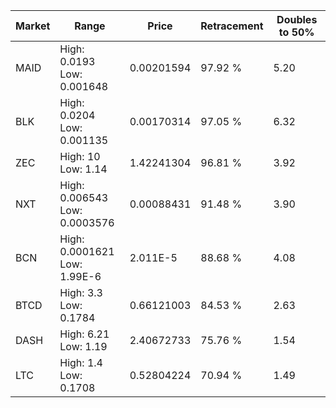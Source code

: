 | Market | Range | Price| Retracement | Doubles to 50% |
| --- | --- | --- | --- | --- |
| MAID | High: 0.0193<br />Low: 0.001648 | 0.00201594 | 97.92 % | 5.20 |
| BLK | High: 0.0204<br />Low: 0.001135 | 0.00170314 | 97.05 % | 6.32 |
| ZEC | High: 10<br />Low: 1.14 | 1.42241304 | 96.81 % | 3.92 |
| NXT | High: 0.006543<br />Low: 0.0003576 | 0.00088431 | 91.48 % | 3.90 |
| BCN | High: 0.0001621<br />Low: 1.99E-6 | 2.011E-5 | 88.68 % | 4.08 |
| BTCD | High: 3.3<br />Low: 0.1784 | 0.66121003 | 84.53 % | 2.63 |
| DASH | High: 6.21<br />Low: 1.19 | 2.40672733 | 75.76 % | 1.54 |
| LTC | High: 1.4<br />Low: 0.1708 | 0.52804224 | 70.94 % | 1.49 |
